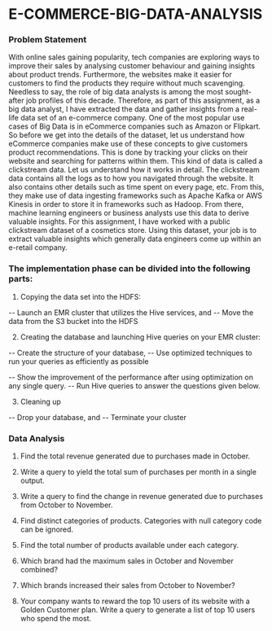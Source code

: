 # E-COMMERCE-BIG-DATA-ANALYSIS

### Problem Statement

With online sales gaining popularity, tech companies are exploring ways to improve their sales by analysing customer behaviour and gaining insights about product trends. Furthermore, the websites make it easier for customers to find the products they require without much scavenging. Needless to say, the role of big data analysts is among the most sought-after job profiles of this decade. Therefore, as part of this assignment, as a big data analyst, I have extracted the data and gather insights from a real-life data set of an e-commerce company.
One of the most popular use cases of Big Data is in eCommerce companies such as Amazon or Flipkart. So before we get into the details of the dataset, let us understand how eCommerce companies make use of these concepts to give customers product recommendations. This is done by tracking your clicks on their website and searching for patterns within them. This kind of data is called a clickstream data. Let us understand how it works in detail.
The clickstream data contains all the logs as to how you navigated through the website. It also contains other details such as time spent on every page, etc. From this, they make use of data ingesting frameworks such as Apache Kafka or AWS Kinesis in order to store it in frameworks such as Hadoop. From there, machine learning engineers or business analysts use this data to derive valuable insights. 
For this assignment, I have worked with a public clickstream dataset of a cosmetics store. Using this dataset, your job is to extract valuable insights which generally data engineers come up within an e-retail company.

 

### The implementation phase can be divided into the following parts:

1) Copying the data set into the HDFS:

-- Launch an EMR cluster that utilizes the Hive services, and
-- Move the data from the S3 bucket into the HDFS 

2) Creating the database and launching Hive queries on your EMR cluster:

-- Create the structure of your database, 
-- Use optimized techniques to run your queries as efficiently as possible

-- Show the improvement of the performance after using optimization on any single query.
-- Run Hive queries to answer the questions given below.

3) Cleaning up

-- Drop your database, and
-- Terminate your cluster 

### Data Analysis

1) Find the total revenue generated due to purchases made in October.

2) Write a query to yield the total sum of purchases per month in a single output. 

3) Write a query to find the change in revenue generated due to purchases from October to November.

4) Find distinct categories of products. Categories with null category code can be ignored.

5) Find the total number of products available under each category.

6) Which brand had the maximum sales in October and November combined?

7) Which brands increased their sales from October to November?

8) Your company wants to reward the top 10 users of its website with a Golden Customer plan. Write a query to generate a list of top 10 users who spend the most.
